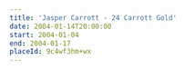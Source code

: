 ```yaml
---
title: 'Jasper Carrott - 24 Carrott Gold'
date: 2004-01-14T20:00:00
start: 2004-01-04
end: 2004-01-17
placeId: 9c4wf3hm+wx
---
```

